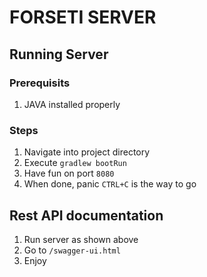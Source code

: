# FORSETI SERVER

## Running Server

### Prerequisits

1. JAVA installed properly

### Steps

1. Navigate into project directory 
2. Execute `gradlew bootRun`
3. Have fun on port `8080`
4. When done, panic `CTRL+C` is the way to go

## Rest API documentation

1. Run server as shown above
2. Go to `/swagger-ui.html`
3. Enjoy